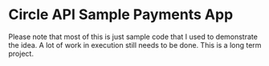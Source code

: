 # Circle API Sample Payments App

Please note that most of this is just sample code that I used to demonstrate the idea. A lot of work in execution still needs to be done. This is a long term project.
